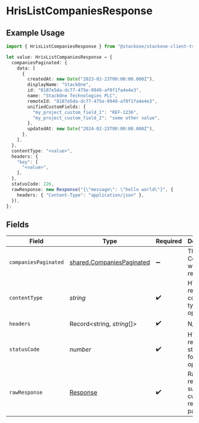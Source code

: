 # HrisListCompaniesResponse

## Example Usage

```typescript
import { HrisListCompaniesResponse } from "@stackone/stackone-client-ts/sdk/models/operations";

let value: HrisListCompaniesResponse = {
  companiesPaginated: {
    data: [
      {
        createdAt: new Date("2023-02-23T00:00:00.000Z"),
        displayName: "StackOne",
        id: "8187e5da-dc77-475e-9949-af0f1fa4e4e3",
        name: "StackOne Technologies PLC",
        remoteId: "8187e5da-dc77-475e-9949-af0f1fa4e4e3",
        unifiedCustomFields: {
          "my_project_custom_field_1": "REF-1236",
          "my_project_custom_field_2": "some other value",
        },
        updatedAt: new Date("2024-02-23T00:00:00.000Z"),
      },
    ],
  },
  contentType: "<value>",
  headers: {
    "key": [
      "<value>",
    ],
  },
  statusCode: 226,
  rawResponse: new Response("{\"message\": \"hello world\"}", {
    headers: { "Content-Type": "application/json" },
  }),
};
```

## Fields

| Field                                                                         | Type                                                                          | Required                                                                      | Description                                                                   |
| ----------------------------------------------------------------------------- | ----------------------------------------------------------------------------- | ----------------------------------------------------------------------------- | ----------------------------------------------------------------------------- |
| `companiesPaginated`                                                          | [shared.CompaniesPaginated](../../../sdk/models/shared/companiespaginated.md) | :heavy_minus_sign:                                                            | The list of Companies was retrieved.                                          |
| `contentType`                                                                 | *string*                                                                      | :heavy_check_mark:                                                            | HTTP response content type for this operation                                 |
| `headers`                                                                     | Record<string, *string*[]>                                                    | :heavy_check_mark:                                                            | N/A                                                                           |
| `statusCode`                                                                  | *number*                                                                      | :heavy_check_mark:                                                            | HTTP response status code for this operation                                  |
| `rawResponse`                                                                 | [Response](https://developer.mozilla.org/en-US/docs/Web/API/Response)         | :heavy_check_mark:                                                            | Raw HTTP response; suitable for custom response parsing                       |